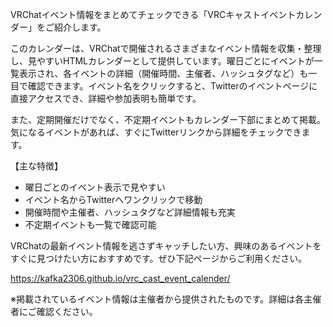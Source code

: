 VRChatイベント情報をまとめてチェックできる「VRCキャストイベントカレンダー」をご紹介します。

このカレンダーは、VRChatで開催されるさまざまなイベント情報を収集・整理し、見やすいHTMLカレンダーとして提供しています。曜日ごとにイベントが一覧表示され、各イベントの詳細（開催時間、主催者、ハッシュタグなど）も一目で確認できます。イベント名をクリックすると、Twitterのイベントページに直接アクセスでき、詳細や参加表明も簡単です。

また、定期開催だけでなく、不定期イベントもカレンダー下部にまとめて掲載。気になるイベントがあれば、すぐにTwitterリンクから詳細をチェックできます。

【主な特徴】
- 曜日ごとのイベント表示で見やすい
- イベント名からTwitterへワンクリックで移動
- 開催時間や主催者、ハッシュタグなど詳細情報も充実
- 不定期イベントも一覧で確認可能

VRChatの最新イベント情報を逃さずキャッチしたい方、興味のあるイベントをすぐに見つけたい方におすすめです。ぜひ下記ページからご利用ください。

https://kafka2306.github.io/vrc_cast_event_calender/

※掲載されているイベント情報は主催者から提供されたものです。詳細は各主催者にご確認ください。
